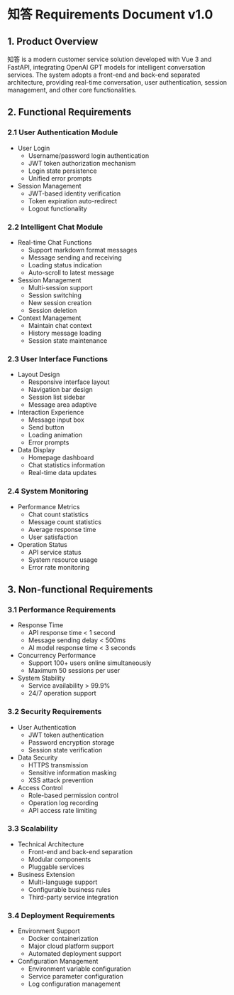 # 知答 Requirements Document v1.0

## 1. Product Overview
知答 is a modern customer service solution developed with Vue 3 and FastAPI, integrating OpenAI GPT models for intelligent conversation services. The system adopts a front-end and back-end separated architecture, providing real-time conversation, user authentication, session management, and other core functionalities.

## 2. Functional Requirements

### 2.1 User Authentication Module
- User Login
  - Username/password login authentication
  - JWT token authorization mechanism
  - Login state persistence
  - Unified error prompts
- Session Management
  - JWT-based identity verification
  - Token expiration auto-redirect
  - Logout functionality

### 2.2 Intelligent Chat Module
- Real-time Chat Functions
  - Support markdown format messages
  - Message sending and receiving
  - Loading status indication
  - Auto-scroll to latest message
- Session Management
  - Multi-session support
  - Session switching
  - New session creation
  - Session deletion
- Context Management
  - Maintain chat context
  - History message loading
  - Session state maintenance

### 2.3 User Interface Functions
- Layout Design
  - Responsive interface layout
  - Navigation bar design
  - Session list sidebar
  - Message area adaptive
- Interaction Experience
  - Message input box
  - Send button
  - Loading animation
  - Error prompts
- Data Display
  - Homepage dashboard
  - Chat statistics information
  - Real-time data updates

### 2.4 System Monitoring
- Performance Metrics
  - Chat count statistics
  - Message count statistics
  - Average response time
  - User satisfaction
- Operation Status
  - API service status
  - System resource usage
  - Error rate monitoring

## 3. Non-functional Requirements

### 3.1 Performance Requirements
- Response Time
  - API response time < 1 second
  - Message sending delay < 500ms
  - AI model response time < 3 seconds
- Concurrency Performance
  - Support 100+ users online simultaneously
  - Maximum 50 sessions per user
- System Stability
  - Service availability > 99.9%
  - 24/7 operation support

### 3.2 Security Requirements
- User Authentication
  - JWT token authentication
  - Password encryption storage
  - Session state verification
- Data Security
  - HTTPS transmission
  - Sensitive information masking
  - XSS attack prevention
- Access Control
  - Role-based permission control
  - Operation log recording
  - API access rate limiting

### 3.3 Scalability
- Technical Architecture
  - Front-end and back-end separation
  - Modular components
  - Pluggable services
- Business Extension
  - Multi-language support
  - Configurable business rules
  - Third-party service integration

### 3.4 Deployment Requirements
- Environment Support
  - Docker containerization
  - Major cloud platform support
  - Automated deployment support
- Configuration Management
  - Environment variable configuration
  - Service parameter configuration
  - Log configuration management